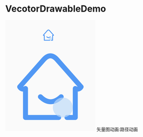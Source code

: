 # VecotorDrawableDemo
<img src="https://github.com/docwei2050/VecotorDrawableDemo/blob/master/screen.png" width=284 height=351 /> 
矢量图动画:路径动画
